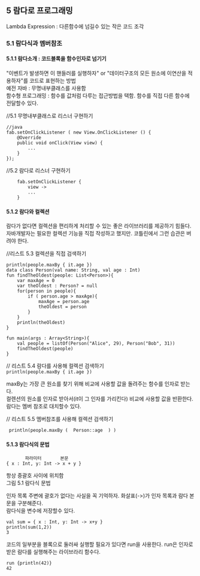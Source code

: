 ## 5 람다로 프로그래밍
Lambda Expression : 다른함수에 넘길수 있는 작은 코드 조각

### 5.1 람다식과 멤버참조
#### 5.1.1 람다소개 : 코드블록을 함수인자로 넘기기
"이벤트가 발생하면 이 핸들러를 실행하자" or "데이터구조의 모든 원소에 이연산을 적용하자"를 코드로 표현하는 방법  
예전 자바 : 무명내부클래스를 사용함   
함수형 프로그래밍 : 함수를 값처럼 다루는 접근방법을 택함. 함수를 직접 다른 함수에 전달할수 있다.  

//5.1 무명내부클래스로 리스너 구현하기 
  
```
//java  
fab.setOnClickListener ( new View.OnClickListener () {  
    @Override  
    public void onClick(View view) {  
        ...
    }  
});  
```
//5.2 람다로 리스너 구현하기  
```
    fab.setOnClickListener {  
        view ->  
        ...  
    }   
```    

#### 5.1.2 람다와 컬렉션
람다가 없다면 컬렉션을 편리하게 처리할 수 있는 좋은 라이브러리를 제공하기 힘들다.
자바개발자는 필요한 컬렉션 기능을 직접 작성하고 했지만. 코틀린에서 그런 습관은 버려야 한다.

//리스트 5.3 컬렉션을 직접 검색하기
```
println(people.maxBy { it.age })
data class Person(val name: String, val age : Int)  
fun findTheOldest(people: List<Person>){    
    var maxAge = 0  
    var theOldest : Person? = null  
    for(person in people){  
        if ( person.age > maxAge){  
            maxAge = person.age  
            theOldest = person  
        }  
    }  
    println(theOldest)  
}  

fun main(args : Array<String>){  
    val people = listOf(Person("Alice", 29), Person("Bob", 31))  
    findTheOldest(people)  
}  
```

// 리스트 5.4 람다를 사용해 컬렉션 검색하기   
    ```
println(people.maxBy { it.age }) 
    ```
    
maxBy는 가장 큰 원소를 찾기 위해 비교에 사용할 값을 돌려주는 함수를 인자로 받는다.  
컬렌션의 원소를 인자로 받아서(it이 그 인자를 가리킨다) 비교에 사용할 값을 반환한다.  
람다는 멤버 참조로 대치할수 있다.
  
// 리스트 5.5 멤버참조를 사용해 컬렉션 검색하기  
```
 println(people.maxBy (  Person::age  ) )  
 ```
 
    
#### 5.1.3 람다식의 문법
```
       파라미터       본문   
{ x : Int, y: Int -> x + y }  
```
항상 중괄호 사이에 위치함  
그림 5.1 람다식 문법  

인자 목록 주변에 괄호가 없다는 사실을 꼭 기억하자. 화살표(->)가 인자 목록과 람다 본문을 구분해준다.  
람다식을 변수에 저장할수 있다.  
```
val sum = { x : Int, y: Int -> x+y }  
println(sum(1,2))  
3  
```

코드의 일부분을 블록으로 둘러싸 실행할 필요가 있다면 run을 사용한다. run은 인자로 받은 람다를 실행해주는 라이브라리 함수다.  
```
run {println(42)}  
42  
```
 
